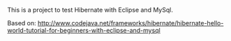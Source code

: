 This is a project to test Hibernate with Eclipse and MySql.

Based on: http://www.codejava.net/frameworks/hibernate/hibernate-hello-world-tutorial-for-beginners-with-eclipse-and-mysql
